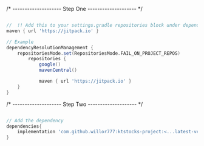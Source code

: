 
/* -------------------- Step One -------------------- */

```groovy

//  !! Add this to your settings.gradle repositories block under dependencyResolutionManagement!!
maven { url 'https://jitpack.io' }

// Example
dependencyResolutionManagement {
    repositoriesMode.set(RepositoriesMode.FAIL_ON_PROJECT_REPOS)
        repositories {
            google()
            mavenCentral()

            maven { url 'https://jitpack.io' }
    }
}

```

/* -------------------- Step Two -------------------- */

```groovy

// Add the dependency
dependencies{
    implementation 'com.github.willor777:ktstocks-project:<...latest-version...>'
}

```


